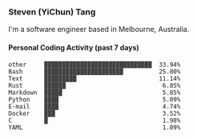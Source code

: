 ### Steven (YiChun) Tang

I'm a software engineer based in Melbourne, Australia.

#### Personal Coding Activity (past 7 days)
```
other     ▓▓▓▓▓▓▓▓▓▓▓▓▓▓▓▓▓▓▓▓▓▓▓▓▓▓▓▓▓▓  33.94%
Bash      ▓▓▓▓▓▓▓▓▓▓▓▓▓▓▓▓▓▓▓▓▓▓          25.80%
Text      ▓▓▓▓▓▓▓▓▓                       11.14%
Rust      ▓▓▓▓▓▓                           6.85%
Markdown  ▓▓▓▓▓                            5.85%
Python    ▓▓▓▓                             5.09%
E-mail    ▓▓▓▓                             4.74%
Docker    ▓▓▓                              3.52%
C         ▓                                1.98%
YAML                                       1.09%
```

